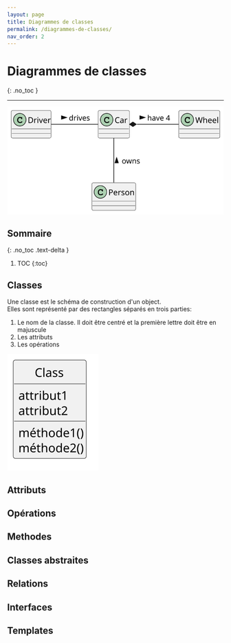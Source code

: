 ```yaml
---
layout: page
title: Diagrammes de classes
permalink: /diagrammes-de-classes/
nav_order: 2
---
```




# Diagrammes de classes
{: .no_toc }
_____

![](/out/classdiagramexemple/classdiagramexemple.svg)

## Sommaire
{: .no_toc .text-delta }

1. TOC
{:toc}

## Classes
Une classe est le schéma de construction d'un object.  
Elles sont représenté par des rectangles séparés en trois parties:  

1. Le nom de la classe. Il doit être centré et la première lettre doit être en majuscule
2. Les attributs
3. Les opérations

![](/out/classexample/classexample.svg)

## Attributs

## Opérations

## Methodes

## Classes abstraites

## Relations

## Interfaces

## Templates

